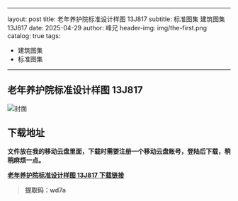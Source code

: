 ﻿
---
layout:     post
title:      老年养护院标准设计样图 13J817
subtitle:   标准图集 建筑图集 	13J817
date:       2025-04-29
author:     峰兄
header-img: img/the-first.png
catalog: true
tags:
- 建筑图集
- 标准图集
---
## 老年养护院标准设计样图 13J817
![封面](https://pic1.imgdb.cn/item/680f206d58cb8da5c8d1c87f.png)

## 下载地址 ##
**文件放在我的移动云盘里面，下载时需要注册一个移动云盘账号，登陆后下载，稍稍麻烦一点。**  
  
[**老年养护院标准设计样图 13J817 下载链接**](https://caiyun.139.com/m/i?105CpTtDVfenZ)

> **提取码：wd7a**
